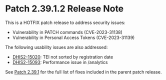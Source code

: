 # Patch 2.39.1.2 Release Note

This is a HOTFIX patch release to address security issues:

- Vulnerability in PATCH commands (CVE-2023-31138)
- Vulnerability in Personal Access Tokens (CVE-2023-31139)

The following usability issues are also addressed:
- [DHIS2-15020](https://dhis2.atlassian.net/browse/DHIS2-15020): TEI not sorted by registration date
- [DHIS2-15093](https://dhis2.atlassian.net/browse/DHIS2-15093): Performance issue in /analytics

See [Patch 2.39.1](ReleaseNote-2.39.1.md) for the full list of fixes included in the parent patch release.
